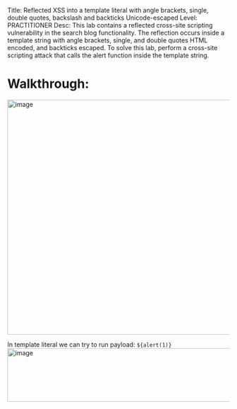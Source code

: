 Title: Reflected XSS into a template literal with angle brackets, single, double quotes, backslash and backticks Unicode-escaped
Level: PRACTITIONER
Desc: This lab contains a reflected cross-site scripting vulnerability in the search blog functionality. The reflection occurs inside a template string with angle brackets, single, and double quotes HTML encoded, and backticks escaped. To solve this lab, perform a cross-site scripting attack that calls the alert function inside the template string. 

# Walkthrough:

<img width="1237" height="531" alt="image" src="https://github.com/user-attachments/assets/ef6592d2-5a53-4ea7-800b-fef7e54037ca" />

In template literal we can try to run payload: `${alert(1)}`
<img width="1088" height="121" alt="image" src="https://github.com/user-attachments/assets/56f02d5d-b641-4381-ba80-3b08f2adbef9" />
